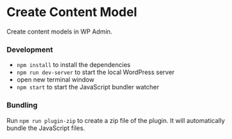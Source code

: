 # Create Content Model

Create content models in WP Admin.

### Development

* `npm install` to install the dependencies
* `npm run dev-server` to start the local WordPress server
* open new terminal window
* `npm start` to start the JavaScript bundler watcher

### Bundling

Run `npm run plugin-zip` to create a zip file of the plugin. It will automatically bundle the JavaScript files.
